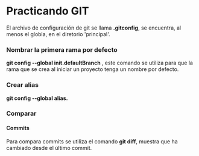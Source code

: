 # Practicando GIT
El archivo de configuración de git se llama **.gitconfig**, se encuentra, al menos el globla, en el diretorio 'principal'.

### Nombrar la primera rama por defecto
**git config --global init.defaultBranch <name>**, este comando se utiliza para que la rama que se crea al iniciar un proyecto tenga un nombre por defecto.

### Crear alias
**git config --global alias.<alias name> <command>**

### Comparar

#### Commits
Para compara commits se utiliza el comando **git diff**, muestra que ha cambiado desde el último commit.